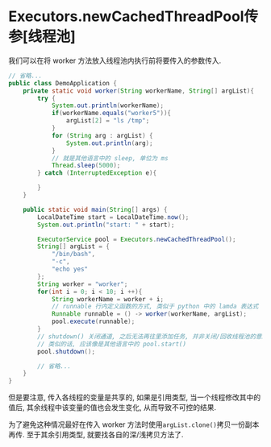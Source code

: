 # Executors.newCachedThreadPool传参[线程池]

我们可以在将 worker 方法放入线程池内执行前将要传入的参数传入.

```java
// 省略...
public class DemoApplication {
	private static void worker(String workerName, String[] argList){
		try {
			System.out.println(workerName);
			if(workerName.equals("worker5")){
				argList[2] = "ls /tmp";
			}
			for (String arg : argList) {
				System.out.println(arg);
			}
			// 就是其他语言中的 sleep, 单位为 ms
			Thread.sleep(5000);
		} catch (InterruptedException e){

		}
	}

	public static void main(String[] args) {
		LocalDateTime start = LocalDateTime.now();
		System.out.println("start: " + start);

		ExecutorService pool = Executors.newCachedThreadPool();
		String[] argList = {
			"/bin/bash",
			"-c",
			"echo yes"
		};
		String worker = "worker";
		for(int i = 0; i < 10; i ++){
			String workerName = worker + i;
			// runnable 行内定义函数的方式, 类似于 python 中的 lamda 表达式
			Runnable runnable = () -> worker(workerName, argList);
			pool.execute(runnable);
		}
		// shutdown() 关闭通道, 之后无法再往里添加任务, 并非关闭/回收线程池的意思...
		// 类似的话, 应该像是其他语言中的 pool.start() 
		pool.shutdown();

		// 省略...
	}
}

```

但是要注意, 传入各线程的变量是共享的, 如果是引用类型, 当一个线程修改其中的值后, 其余线程中该变量的值也会发生变化, 从而导致不可控的结果.

为了避免这种情况最好在传入 worker 方法时使用`argList.clone()`拷贝一份副本再传. 至于其余引用类型, 就要找各自的深/浅拷贝方法了.

